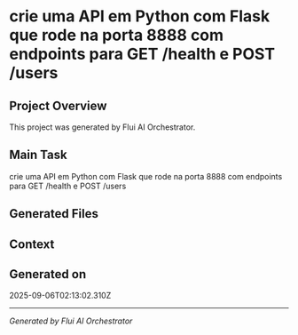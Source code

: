 # crie uma API em Python com Flask que rode na porta 8888 com endpoints para GET /health e POST /users

## Project Overview
This project was generated by Flui AI Orchestrator.

## Main Task
crie uma API em Python com Flask que rode na porta 8888 com endpoints para GET /health e POST /users

## Generated Files


## Context


## Generated on
2025-09-06T02:13:02.310Z

---
*Generated by Flui AI Orchestrator*
